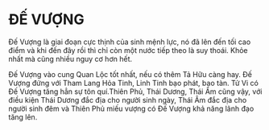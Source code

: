 # ĐẾ VƯỢNG

Đế Vượng là giai đoạn cực thịnh của sinh mệnh lực, nó đã lên đến tối cao điểm và khi đến đây rồi thì chỉ còn một nước tiếp theo là suy thoái. Khỏe nhất mà cũng nhiều nguy cơ hơn hết.

Đế Vượng vào cung Quan Lộc tốt nhất, nếu có thêm Tả Hữu càng hay. Đế Vượng đứng với Tham Lang Hỏa Tinh, Linh Tinh bạo phát, bạo tàn. Tử Vi có Đế Vượng tăng hẳn sự tôn quí.Thiên Phủ, Thái Dương, Thái Âm cũng vậy, với điều kiện Thái Dương đắc địa cho người sinh ngày, Thái Âm đắc địa cho người sinh đêm và Thiên Phủ miếu vượng có Đế Vượng khả năng lãnh đạo tăng lên.